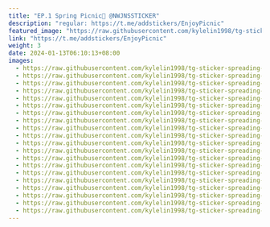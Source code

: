 ```yaml
---
title: "EP.1 Spring Picnic🧺 @NWJNSSTICKER"
description: "regular: https://t.me/addstickers/EnjoyPicnic"
featured_image: "https://raw.githubusercontent.com/kylelin1998/tg-sticker-spreading-worldwide-images/main/img/ea02208f-3a88-4706-aee2-9ed64b08b210.jpg"
link: "https://t.me/addstickers/EnjoyPicnic"
weight: 3
date: 2024-01-13T06:10:13+08:00
images:
  - https://raw.githubusercontent.com/kylelin1998/tg-sticker-spreading-worldwide-images/main/img/ea02208f-3a88-4706-aee2-9ed64b08b210.jpg
  - https://raw.githubusercontent.com/kylelin1998/tg-sticker-spreading-worldwide-images/main/img/2f0c02ca-cab1-4ae6-9fb6-84d7445a0cbc.jpg
  - https://raw.githubusercontent.com/kylelin1998/tg-sticker-spreading-worldwide-images/main/img/0e6c91d8-ae24-471a-91f8-8590155e5850.jpg
  - https://raw.githubusercontent.com/kylelin1998/tg-sticker-spreading-worldwide-images/main/img/64e82f01-8ec8-4d15-9bba-321fb64a3ecf.jpg
  - https://raw.githubusercontent.com/kylelin1998/tg-sticker-spreading-worldwide-images/main/img/f8a7cdb0-a948-406a-8597-e201249e7bc8.jpg
  - https://raw.githubusercontent.com/kylelin1998/tg-sticker-spreading-worldwide-images/main/img/1bcb0169-834f-471e-84d8-91e5286a81ac.jpg
  - https://raw.githubusercontent.com/kylelin1998/tg-sticker-spreading-worldwide-images/main/img/886b0d9b-043d-4149-8640-224e418046b1.jpg
  - https://raw.githubusercontent.com/kylelin1998/tg-sticker-spreading-worldwide-images/main/img/b57c3012-9fa0-4754-abd6-0b7380a12b05.jpg
  - https://raw.githubusercontent.com/kylelin1998/tg-sticker-spreading-worldwide-images/main/img/90e6d200-abd1-4f4a-aa6d-f6ed0d7c98a4.jpg
  - https://raw.githubusercontent.com/kylelin1998/tg-sticker-spreading-worldwide-images/main/img/922ea077-33f4-446a-8587-345da11d2e01.jpg
  - https://raw.githubusercontent.com/kylelin1998/tg-sticker-spreading-worldwide-images/main/img/897e18fd-e958-4b1e-b1c9-4984c3cbcd62.jpg
  - https://raw.githubusercontent.com/kylelin1998/tg-sticker-spreading-worldwide-images/main/img/d3d9d167-5235-407f-a319-ed4175b7d4e3.jpg
  - https://raw.githubusercontent.com/kylelin1998/tg-sticker-spreading-worldwide-images/main/img/63196b37-2321-4641-b346-2bc062e9a331.jpg
  - https://raw.githubusercontent.com/kylelin1998/tg-sticker-spreading-worldwide-images/main/img/de76ab0b-7267-4943-b791-7615eef926d4.jpg
  - https://raw.githubusercontent.com/kylelin1998/tg-sticker-spreading-worldwide-images/main/img/3b0110df-e6da-40b7-baf2-c1b81cd4c32f.jpg
  - https://raw.githubusercontent.com/kylelin1998/tg-sticker-spreading-worldwide-images/main/img/11d6d79a-7930-42f0-84f1-e88416b6d469.jpg
  - https://raw.githubusercontent.com/kylelin1998/tg-sticker-spreading-worldwide-images/main/img/acd06f73-fb23-4336-a901-71ff4daba5d8.jpg
  - https://raw.githubusercontent.com/kylelin1998/tg-sticker-spreading-worldwide-images/main/img/531c6129-81d4-46ae-95e7-347b3f6dca6c.jpg
  - https://raw.githubusercontent.com/kylelin1998/tg-sticker-spreading-worldwide-images/main/img/277f7903-7df6-4e4b-a9d0-256235f0c2a1.jpg
  - https://raw.githubusercontent.com/kylelin1998/tg-sticker-spreading-worldwide-images/main/img/87dad039-d4b7-4e7b-a0ba-f8b7b83f0164.jpg
---
```

